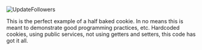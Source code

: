 ![UpdateFollowers](https://github.com/swd543/instaFollowers/workflows/UpdateFollowers/badge.svg)


This is the perfect example of a half baked cookie. In no means this is meant to demonstrate good programming practices, etc. Hardcoded cookies, using public services, not using getters and setters, this code has got it all.
